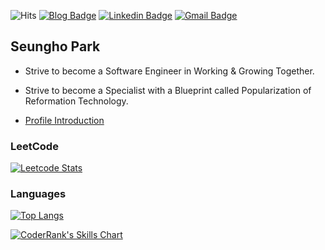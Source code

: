 ![Hits](https://hits.seeyoufarm.com/api/count/incr/badge.svg?url=https%3A%2F%2Fgithub.com%2Fsinabro-dev&count_bg=%231B3A80&title_bg=%23000000&icon=&icon_color=%23E7E7E7&title=hits&edge_flat=false) [![Blog Badge](http://img.shields.io/badge/-My%20Blog-black?style=flat-square&logo=github&link=https://sinabro.netlify.app/)](https://sinabro.netlify.app/) [![Linkedin Badge](https://img.shields.io/badge/-LinkedIn-blue?style=flat-square&logo=Linkedin&logoColor=white&link=https://www.linkedin.com/in/sinabro-dev/)](https://www.linkedin.com/in/sinabro-dev/) [![Gmail Badge](https://img.shields.io/badge/-Gmail-d14836?style=flat-square&logo=Gmail&logoColor=white&link=mailto:sinabro2dev@gmail.com)](mailto:sinabro2dev@gmail.com)

## Seungho Park

- Strive to become a Software Engineer in Working & Growing Together.

- Strive to become a Specialist with a Blueprint called Popularization of Reformation Technology.

- [Profile Introduction](https://private-sinabro.notion.site/90b88af31a444a3586e87351af75acf8?pvs=4)

### LeetCode

[![Leetcode Stats](https://leetcard.jacoblin.cool/tmdgh0221?site=en&border=0&theme=nord&animation=true&hide=ranking,username-text&ext=heatmap)](https://github.com/JacobLinCool/LeetCode-Stats-Card)

### Languages

[![Top Langs](https://github-readme-stats.vercel.app/api/top-langs/?username=sinabro-dev&hide=css,html,scss&langs_count=6&layout=compact)](https://github.com/anuraghazra/github-readme-stats)

[![CoderRank's Skills Chart](https://cr-skills-chart-widget.azurewebsites.net/api/api?username=sinabro-dev)](https://profile.codersrank.io/user/sinabro-dev)
